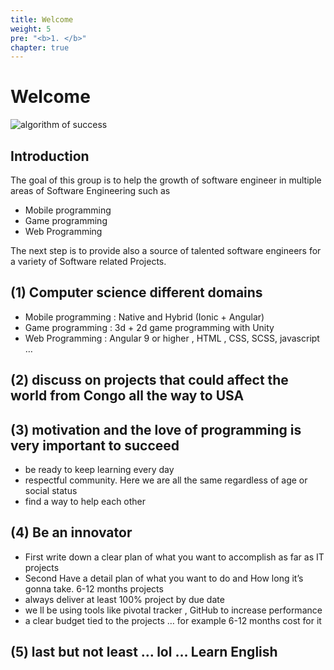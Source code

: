 ```yaml
---
title: Welcome
weight: 5
pre: "<b>1. </b>"
chapter: true
---
```


# Welcome

![algorithm of success](/images/img0001.jpeg)

## Introduction

The goal of this group is to help the growth of software engineer in multiple areas of Software Engineering such as
- Mobile programming
- Game programming  
- Web Programming
  
The next step is to provide also a source of talented software engineers for a variety of Software related Projects.

## (1) Computer science different domains

- Mobile programming : Native and Hybrid (Ionic + Angular)
- Game programming :  3d + 2d  game programming with Unity 
- Web Programming : Angular 9 or higher , HTML , CSS, SCSS, javascript … 

## (2) discuss on projects that could affect the world from Congo all the way to USA

## (3) motivation  and the love of programming is very important to succeed

- be ready to keep learning  every day
- respectful community. Here we are all the same regardless of age or social status
- find a way to help each other 

## (4)  Be an innovator

- First  write down a clear plan of what you want to accomplish  as far as IT projects
- Second  Have a detail plan of what you want to do and How long it’s gonna take.  6-12 months projects 
- always deliver at least 100% project by due date
- we ll be using tools like pivotal tracker , GitHub to increase performance 
- a clear budget tied to the projects … for example 6-12 months cost for it 


## (5) last but not least … lol … Learn English